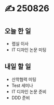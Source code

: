 # ✍️ 250826

## 오늘 한 일

* 랩실 이사
* IT 디자인 논문 미팅



## 내일 할 일

* 산학협력 미팅
* Test 세미나
* IT 디자인 논문 준비
* DDD 준비

